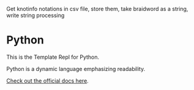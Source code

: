 Get knotinfo notations in csv file, store them,
take braidword as a string,
write string processing



# Python

This is the Template Repl for Python.

Python is a dynamic language emphasizing readability.

[Check out the official docs here](https://www.python.org/).